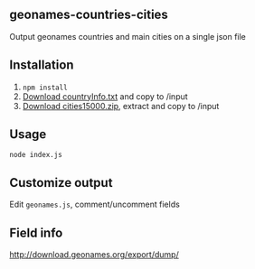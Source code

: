## geonames-countries-cities

Output geonames countries and main cities on a single json file

## Installation

1. `npm install`
2. [Download countryInfo.txt](http://download.geonames.org/export/dump/countryInfo.txt) and copy to /input
3. [Download cities15000.zip](http://download.geonames.org/export/dump/cities15000.zip), extract and copy to /input

## Usage

`node index.js`

## Customize output

Edit `geonames.js`, comment/uncomment fields

## Field info

http://download.geonames.org/export/dump/
